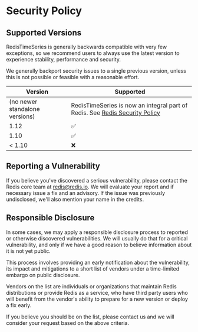 # Security Policy

## Supported Versions

RedisTimeSeries is generally backwards compatible with very few exceptions, so we
recommend users to always use the latest version to experience stability,
performance and security.

We generally backport security issues to a single previous version,
unless this is not possible or feasible with a reasonable effort.

| Version                        | Supported                                                                                                                     |
| ------------------------------ | ----------------------------------------------------------------------------------------------------------------------------- |
| (no newer standalone versions) | RedisTimeSeries is now an integral part of Redis. See [Redis Security Policy](https://github.com/redis/redis/security/policy) |
| 1.12                           | :white_check_mark:                                                                                                            |
| 1.10                           | :white_check_mark:                                                                                                            |
| < 1.10                         | :x:                                                                                                                           |

## Reporting a Vulnerability

If you believe you've discovered a serious vulnerability, please contact the
Redis core team at redis@redis.io. We will evaluate your report and if
necessary issue a fix and an advisory. If the issue was previously undisclosed,
we'll also mention your name in the credits.

## Responsible Disclosure

In some cases, we may apply a responsible disclosure process to reported or
otherwise discovered vulnerabilities. We will usually do that for a critical
vulnerability, and only if we have a good reason to believe information about
it is not yet public.

This process involves providing an early notification about the vulnerability,
its impact and mitigations to a short list of vendors under a time-limited
embargo on public disclosure.

Vendors on the list are individuals or organizations that maintain Redis
distributions or provide Redis as a service, who have third party users who
will benefit from the vendor's ability to prepare for a new version or deploy a
fix early.

If you believe you should be on the list, please contact us and we will
consider your request based on the above criteria.
